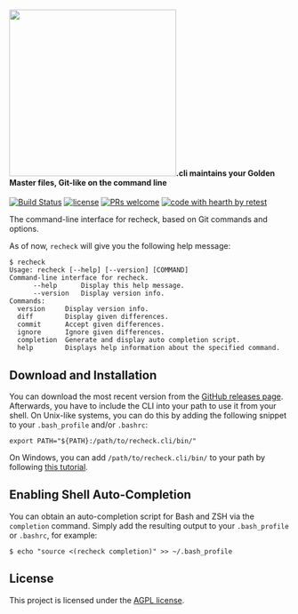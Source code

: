  #### <a href="http://retest.dev"><img src="https://assets.retest.org/retest/ci/logos/recheck-screen.svg" width="300"/></a>.cli maintains your Golden Master files, Git-like on the command line
[![Build Status](https://travis-ci.com/retest/recheck.cli.svg?branch=master)](https://travis-ci.com/retest/recheck.cli)
[![license](https://img.shields.io/badge/license-AGPL-brightgreen.svg)](https://github.com/retest/recheck.cli/blob/master/LICENSE)
[![PRs welcome](https://img.shields.io/badge/PRs-welcome-ff69b4.svg)](https://github.com/retest/recheck.cli/issues?q=is%3Aissue+is%3Aopen+label%3A%22help+wanted%22)
[![code with hearth by retest](https://img.shields.io/badge/%3C%2F%3E%20with%20%E2%99%A5%20by-retest-C1D82F.svg)](https://retest.de/en/)

The command-line interface for recheck, based on Git commands and options.

As of now, `recheck` will give you the following help message:

```
$ recheck
Usage: recheck [--help] [--version] [COMMAND]
Command-line interface for recheck.
      --help      Display this help message.
      --version   Display version info.
Commands:
  version     Display version info.
  diff        Display given differences.
  commit      Accept given differences.
  ignore      Ignore given differences.
  completion  Generate and display auto completion script.
  help        Displays help information about the specified command.
```

## Download and Installation

You can download the most recent version from the [GitHub releases page](https://github.com/retest/recheck.cli/releases/). Afterwards, you have to include the CLI into your path to use it from your shell. On Unix-like systems, you can do this by adding the following snippet to your `.bash_profile` and/or `.bashrc`:

```
export PATH="${PATH}:/path/to/recheck.cli/bin/"
```

On Windows, you can add `/path/to/recheck.cli/bin/` to your path by following [this tutorial](https://java.com/en/download/help/path.xml).

## Enabling Shell Auto-Completion

You can obtain an auto-completion script for Bash and ZSH via the `completion` command.
Simply add the resulting output to your `.bash_profile` or `.bashrc`, for example:

```
$ echo "source <(recheck completion)" >> ~/.bash_profile
```

## License

This project is licensed under the [AGPL license](LICENSE).
